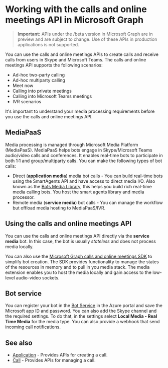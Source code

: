 ﻿# Working with the calls and online meetings API in Microsoft Graph

> **Important:** APIs under the /beta version in Microsoft Graph are in preview and are subject to change. Use of these APIs in production applications is not supported.

You can use the calls and online meetings APIs to create calls and receive calls from users in Skype and Microsoft Teams. The calls and online meetings API supports the following scenarios:

- Ad-hoc two-party calling
- Ad-hoc multiparty calling
- Meet now
- Calling into private meetings
- Calling into Microsoft Teams meetings
- IVR scenarios

It's important to understand your media processing requirements before you use the calls and online meetings API.

## MediaPaaS

Media processing is managed through Microsoft Media Platform (MediaPaaS). MediaPaaS helps bots engage in Skype/Microsoft Teams audio/video calls and conferences. It enables real-time bots to participate in both 1:1 and group/multiparty calls​. You can make the following types of bot calls:

- Direct (**application media**) media bot calls - You can build real-time bots using the SmartAgents API and have access to direct media I/O​. Also known as the [Bots Media Library](https://docs.microsoft.com/en-us/bot-framework/dotnet/bot-builder-dotnet-real-time-media-concepts), this helps you build rich real-time media calling bots. You host the smart agents library and media processor.
- Remote media (**service media**) bot calls - You can manage the workflow but offload media hosting to MediaPaaS/IVR​.

## Using the calls and online meetings API

You can use the calls and online meetings API directly via the **service media** bot. In this case, the bot is usually _stateless_ and does not process media locally.

You can also use the [Microsoft Graph calls and online meetings SDK](https://graphcallingsdk-docs.azurewebsites.net/index.html) to simplify bot creation. The SDK provides functionality to manage the states of the resources in memory and to pull in you media stack. The media extension enables you to host the media locally and gain access to the low-level audio-video sockets.

## Bot service

You can register your bot in the [Bot Service](https://docs.microsoft.com/en-us/bot-framework/bot-service-quickstart) in the Azure portal and save the Microsoft app ID and password. You can also add the Skype channel and the required settings. To do that, in the settings select **Local Media - Real Time Media** for the media type. You can also provide a webhook that send incoming call notifications.

## See also

- [Application](./application.md) - Provides APIs for creating a call.
- [Call](./call.md) - Provides APIs for managing a call.
